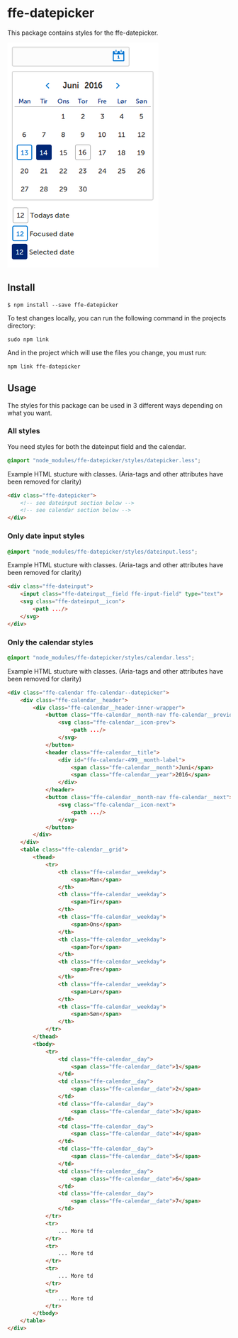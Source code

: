 # ffe-datepicker

This package contains styles for the ffe-datepicker.

![Screenshot of component](screenshot.png)

## Install

```
$ npm install --save ffe-datepicker
```
To test changes locally, you can run the following command in the projects directory:
```
sudo npm link
```
And in the project which will use the files you change, you must run:
```
npm link ffe-datepicker
```

## Usage
The styles for this package can be used in 3 different ways depending on what you want.

### All styles
You need styles for both the dateinput field and the calendar.
```css
@import "node_modules/ffe-datepicker/styles/datepicker.less";
```
Example HTML stucture with classes. (Aria-tags and other attributes have been removed for clarity)
```html
<div class="ffe-datepicker">
    <!-- see dateinput section below -->
    <!-- see calendar section below -->
</div>
```

### Only date input styles
```css
@import "node_modules/ffe-datepicker/styles/dateinput.less";
```
Example HTML stucture with classes. (Aria-tags and other attributes have been removed for clarity)
```html
<div class="ffe-dateinput">
    <input class="ffe-dateinput__field ffe-input-field" type="text">
    <svg class="ffe-dateinput__icon">
        <path .../>
    </svg>
</div>
```

### Only the calendar styles
```css
@import "node_modules/ffe-datepicker/styles/calendar.less";
```
Example HTML stucture with classes. (Aria-tags and other attributes have been removed for clarity)
```html
<div class="ffe-calendar ffe-calendar--datepicker">
    <div class="ffe-calendar__header">
        <div class="ffe-calendar__header-inner-wrapper">
            <button class="ffe-calendar__month-nav ffe-calendar__previous">
                <svg class="ffe-calendar__icon-prev">
                    <path .../>
                </svg>
            </button>
            <header class="ffe-calendar__title">
                <div id="ffe-calendar-499__month-label">
                    <span class="ffe-calendar__month">Juni</span>
                    <span class="ffe-calendar__year">2016</span>
                </div>
            </header>
            <button class="ffe-calendar__month-nav ffe-calendar__next">
                <svg class="ffe-calendar__icon-next">
                    <path .../>
                </svg>
            </button>
        </div>
    </div>
    <table class="ffe-calendar__grid">
        <thead>
            <tr>
                <th class="ffe-calendar__weekday">
                    <span>Man</span>
                </th>
                <th class="ffe-calendar__weekday">
                    <span>Tir</span>
                </th>
                <th class="ffe-calendar__weekday">
                    <span>Ons</span>
                </th>
                <th class="ffe-calendar__weekday">
                    <span>Tor</span>
                </th>
                <th class="ffe-calendar__weekday">
                    <span>Fre</span>
                </th>
                <th class="ffe-calendar__weekday">
                    <span>Lør</span>
                </th>
                <th class="ffe-calendar__weekday">
                    <span>Søn</span>
                </th>
            </tr>
        </thead>
        <tbody>
            <tr>
                <td class="ffe-calendar__day">
                    <span class="ffe-calendar__date">1</span>
                </td>
                <td class="ffe-calendar__day">
                    <span class="ffe-calendar__date">2</span>
                </td>
                <td class="ffe-calendar__day">
                    <span class="ffe-calendar__date">3</span>
                </td>
                <td class="ffe-calendar__day">
                    <span class="ffe-calendar__date">4</span>
                </td>
                <td class="ffe-calendar__day">
                    <span class="ffe-calendar__date">5</span>
                </td>
                <td class="ffe-calendar__day">
                    <span class="ffe-calendar__date">6</span>
                </td>
                <td class="ffe-calendar__day">
                    <span class="ffe-calendar__date">7</span>
                </td>
            </tr>
            <tr>
                ... More td
            </tr>
            <tr>
                ... More td
            </tr>
            <tr>
                ... More td
            </tr>
            <tr>
                ... More td
            </tr>
        </tbody>
    </table>
</div>
```
